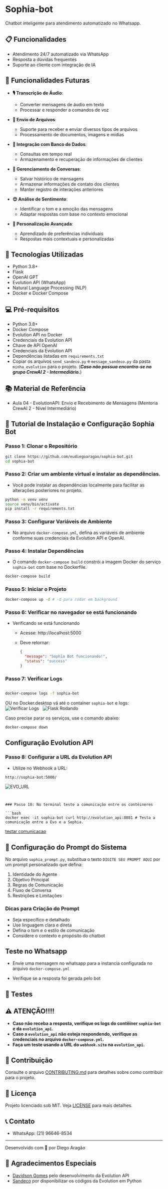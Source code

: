 # Sophia-bot

Chatbot inteligente para atendimento automatizado no Whatsapp.

## 📋 Funcionalidades

- Atendimento 24/7 automatizado via WhatsApp
- Resposta a dúvidas frequentes
- Suporte ao cliente com integração de IA

## 🚀 Funcionalidades Futuras

- **🎙️ Transcrição de Áudio**: 
  - Converter mensagens de áudio em texto
  - Processar e responder a comandos de voz

- **📁 Envio de Arquivos**: 
  - Suporte para receber e enviar diversos tipos de arquivos
  - Processamento de documentos, imagens e mídias

- **💾 Integração com Banco de Dados**: 
  - Consultas em tempo real
  - Armazenamento e recuperação de informações de clientes

- **💬 Gerenciamento de Conversas**: 
  - Salvar histórico de mensagens
  - Armazenar informações de contato dos clientes
  - Manter registro de interações anteriores

- **😊 Análise de Sentimento**: 
  - Identificar o tom e a emoção das mensagens
  - Adaptar respostas com base no contexto emocional

- **🤖 Personalização Avançada**: 
  - Aprendizado de preferências individuais
  - Respostas mais contextuais e personalizadas

## 🚀 Tecnologias Utilizadas

- Python 3.8+
- Flask
- OpenAI GPT
- Evolution API (WhatsApp)
- Natural Language Processing (NLP)
- Docker e Docker Compose

## 💻 Pré-requisitos

- Python 3.8+
- Docker Compose
- Evolution API no Docker
- Credenciais da Evolution API
- Chave de API OpenAI
- Credenciais da Evolution API
- Dependências listadas em `requirements.txt`
- Copiar os arquivos `send_sandeco.py` e `message_sandeco.py` da pasta `minha_evolution` para o projeto. (***Caso não possua encontra-se no grupo CrewAI 2 - Intermediário.***)
 
## 📚 Material de Referência

- Aula 04 - EvolutionAPI: Envio e Recebimento de Mensagens (Mentoria CrewAI 2 - Nível Intermediário)


## 🚀 Tutorial de Instalação e Configuração Sophia Bot

### Passo 1: Clonar o Repositório

```bash
git clone https://github.com/eudiegoaragao/sophia-bot.git
cd sophia-bot
```

### Passo 2: Criar um ambiente virtual e instalar as dependências.

- Você pode instalar as dependências localmente para facilitar as alterações posteriores no projeto.

```bash
python -m venv venv
source venv/bin/activate
pip install -r requirements.txt
```

### Passo 3: Configurar Variáveis de Ambiente

- No arquivo `docker-compose.yml`, defina as variáveis de ambiente conforme suas credenciais da Evolution API e OpenAI.

### Passo 4: Instalar Dependências

- O comando `docker-compose build` constrói a imagem Docker do serviço `sophia-bot` com base no Dockerfile.

```bash
docker-compose build 
```

### Passo 5: Iniciar o Projeto

```bash
docker-compose up -d # -d para rodar em background
```

### Passo 6: Verificar no navegador se está funcionando

- Verificando se está funcionando
   - Acesse: http://localhost:5000
   - Deve retornar: 
  
     ```json
     {
       "message": "Sophia Bot funcionando!",
       "status": "success"
     }
     ```

### Passo 7: Verificar Logs
```bash

docker-compose logs -f sophia-bot
```

OU no Docker.desktop vá até o container `sophia-bot` e logs: ![Verificar Logs](/docs/images/verificar-logs.png) &nbsp; ![Flask Rodando](/docs/images/flask_rodando.png) &nbsp; 

   
Caso precise parar os serviços, use o comando abaixo:

   ```bash
   docker-compose down
   ```

## Configuração Evolution API

### Passo 8: Configurar a URL da Evolution API

- Utilize no Webhook a URL:

```bash 
http://sophia-bot:5000/
```
![EVO_URL](/docs/images/evo_url.png) &nbsp;
```


### Passo 10: No terminal teste a comunicação entre os contêineres   

```bash
docker exec -it sophia-bot curl http://evolution_api:8081 # Testa a comunicação entre a Evo e a Sophia.
```
[testar comunicacao](/docs/images/testar-comunicacao.png) &nbsp;



## 🤖 Configuração do Prompt do Sistema

No arquivo `sophia_prompt.py`, substitua o texto `DIGITE SEU PROMPT AQUI` por um prompt personalizado que defina:

1. Identidade do Agente
2. Objetivo Principal
3. Regras de Comunicação
4. Fluxo de Conversa
5. Restrições e Limitações

### Dicas para Criação do Prompt
- Seja específico e detalhado
- Use linguagem clara e direta
- Defina o tom e o estilo de comunicação
- Considere o contexto e propósito do chatbot

## Teste no Whatsapp

- Envie uma mensagem no whatsapp para a instancia configurada no arquivo `docker-compose.yml`

- Verifique se a resposta foi gerada pelo bot


## 🧐 Testes

## ⚠️ **ATENÇÃO!!!!**

- **Caso não receba a resposta, verifique os logs do contêiner `sophia-bot` e da `evolution_api`.**
- **Caso a `evolution_api` não esteja respondendo, verifique as credenciais no arquivo `docker-compose.yml`.**
- **Faça um teste usando a URL do `webhook.site` na `evolution_api`.**

## 👥 Contribuição

Consulte o arquivo [CONTRIBUTING.md](CONTRIBUTING.md) para detalhes sobre como contribuir para o projeto.

## 📝 Licença

Projeto licenciado sob MIT. Veja [LICENSE](LICENSE) para mais detalhes.

## 📞 Contato

- WhatsApp: (21) 96646-8534 

---
Desenvolvido com 🤖 por Diego Aragão

## 🙏 Agradecimentos Especiais

- [Davidson Gomes](https://github.com/EvolutionAPI) pelo desenvolvimento da Evolution API
- [Sandeco](https://github.com/sandeco/) por disponibilizar os códigos da Evolution em Python
